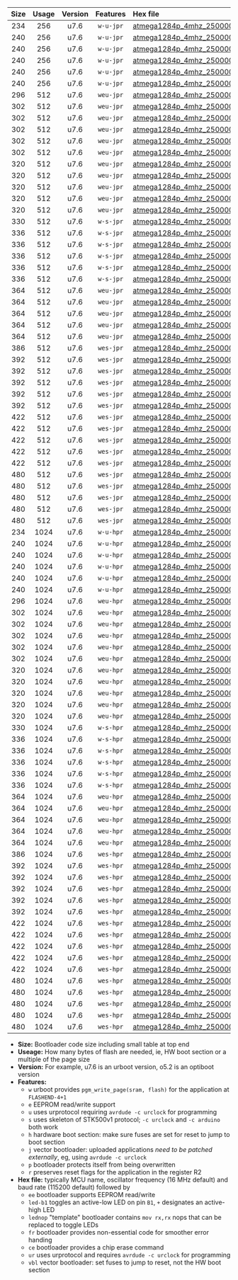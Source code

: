 |Size|Usage|Version|Features|Hex file|
|:-:|:-:|:-:|:-:|:--|
|234|256|u7.6|`w-u-jpr`|[atmega1284p_4mhz_250000bps_ur_vbl.hex](https://raw.githubusercontent.com/stefanrueger/urboot/main//atmega1284p_4mhz_250000bps_ur_vbl.hex)|
|240|256|u7.6|`w-u-jpr`|[atmega1284p_4mhz_250000bps_led+b5_ur_vbl.hex](https://raw.githubusercontent.com/stefanrueger/urboot/main//atmega1284p_4mhz_250000bps_led+b5_ur_vbl.hex)|
|240|256|u7.6|`w-u-jpr`|[atmega1284p_4mhz_250000bps_led+b7_ur_vbl.hex](https://raw.githubusercontent.com/stefanrueger/urboot/main//atmega1284p_4mhz_250000bps_led+b7_ur_vbl.hex)|
|240|256|u7.6|`w-u-jpr`|[atmega1284p_4mhz_250000bps_led+c7_ur_vbl.hex](https://raw.githubusercontent.com/stefanrueger/urboot/main//atmega1284p_4mhz_250000bps_led+c7_ur_vbl.hex)|
|240|256|u7.6|`w-u-jpr`|[atmega1284p_4mhz_250000bps_led+d7_ur_vbl.hex](https://raw.githubusercontent.com/stefanrueger/urboot/main//atmega1284p_4mhz_250000bps_led+d7_ur_vbl.hex)|
|240|256|u7.6|`w-u-jpr`|[atmega1284p_4mhz_250000bps_lednop_ur_vbl.hex](https://raw.githubusercontent.com/stefanrueger/urboot/main//atmega1284p_4mhz_250000bps_lednop_ur_vbl.hex)|
|296|512|u7.6|`weu-jpr`|[atmega1284p_4mhz_250000bps_ee_ur_vbl.hex](https://raw.githubusercontent.com/stefanrueger/urboot/main//atmega1284p_4mhz_250000bps_ee_ur_vbl.hex)|
|302|512|u7.6|`weu-jpr`|[atmega1284p_4mhz_250000bps_ee_led+b5_ur_vbl.hex](https://raw.githubusercontent.com/stefanrueger/urboot/main//atmega1284p_4mhz_250000bps_ee_led+b5_ur_vbl.hex)|
|302|512|u7.6|`weu-jpr`|[atmega1284p_4mhz_250000bps_ee_led+b7_ur_vbl.hex](https://raw.githubusercontent.com/stefanrueger/urboot/main//atmega1284p_4mhz_250000bps_ee_led+b7_ur_vbl.hex)|
|302|512|u7.6|`weu-jpr`|[atmega1284p_4mhz_250000bps_ee_led+c7_ur_vbl.hex](https://raw.githubusercontent.com/stefanrueger/urboot/main//atmega1284p_4mhz_250000bps_ee_led+c7_ur_vbl.hex)|
|302|512|u7.6|`weu-jpr`|[atmega1284p_4mhz_250000bps_ee_led+d7_ur_vbl.hex](https://raw.githubusercontent.com/stefanrueger/urboot/main//atmega1284p_4mhz_250000bps_ee_led+d7_ur_vbl.hex)|
|302|512|u7.6|`weu-jpr`|[atmega1284p_4mhz_250000bps_ee_lednop_ur_vbl.hex](https://raw.githubusercontent.com/stefanrueger/urboot/main//atmega1284p_4mhz_250000bps_ee_lednop_ur_vbl.hex)|
|320|512|u7.6|`weu-jpr`|[atmega1284p_4mhz_250000bps_ee_led+b5_fr_ur_vbl.hex](https://raw.githubusercontent.com/stefanrueger/urboot/main//atmega1284p_4mhz_250000bps_ee_led+b5_fr_ur_vbl.hex)|
|320|512|u7.6|`weu-jpr`|[atmega1284p_4mhz_250000bps_ee_led+b7_fr_ur_vbl.hex](https://raw.githubusercontent.com/stefanrueger/urboot/main//atmega1284p_4mhz_250000bps_ee_led+b7_fr_ur_vbl.hex)|
|320|512|u7.6|`weu-jpr`|[atmega1284p_4mhz_250000bps_ee_led+c7_fr_ur_vbl.hex](https://raw.githubusercontent.com/stefanrueger/urboot/main//atmega1284p_4mhz_250000bps_ee_led+c7_fr_ur_vbl.hex)|
|320|512|u7.6|`weu-jpr`|[atmega1284p_4mhz_250000bps_ee_led+d7_fr_ur_vbl.hex](https://raw.githubusercontent.com/stefanrueger/urboot/main//atmega1284p_4mhz_250000bps_ee_led+d7_fr_ur_vbl.hex)|
|320|512|u7.6|`weu-jpr`|[atmega1284p_4mhz_250000bps_ee_lednop_fr_ur_vbl.hex](https://raw.githubusercontent.com/stefanrueger/urboot/main//atmega1284p_4mhz_250000bps_ee_lednop_fr_ur_vbl.hex)|
|330|512|u7.6|`w-s-jpr`|[atmega1284p_4mhz_250000bps_vbl.hex](https://raw.githubusercontent.com/stefanrueger/urboot/main//atmega1284p_4mhz_250000bps_vbl.hex)|
|336|512|u7.6|`w-s-jpr`|[atmega1284p_4mhz_250000bps_led+b5_vbl.hex](https://raw.githubusercontent.com/stefanrueger/urboot/main//atmega1284p_4mhz_250000bps_led+b5_vbl.hex)|
|336|512|u7.6|`w-s-jpr`|[atmega1284p_4mhz_250000bps_led+b7_vbl.hex](https://raw.githubusercontent.com/stefanrueger/urboot/main//atmega1284p_4mhz_250000bps_led+b7_vbl.hex)|
|336|512|u7.6|`w-s-jpr`|[atmega1284p_4mhz_250000bps_led+c7_vbl.hex](https://raw.githubusercontent.com/stefanrueger/urboot/main//atmega1284p_4mhz_250000bps_led+c7_vbl.hex)|
|336|512|u7.6|`w-s-jpr`|[atmega1284p_4mhz_250000bps_led+d7_vbl.hex](https://raw.githubusercontent.com/stefanrueger/urboot/main//atmega1284p_4mhz_250000bps_led+d7_vbl.hex)|
|336|512|u7.6|`w-s-jpr`|[atmega1284p_4mhz_250000bps_lednop_vbl.hex](https://raw.githubusercontent.com/stefanrueger/urboot/main//atmega1284p_4mhz_250000bps_lednop_vbl.hex)|
|364|512|u7.6|`weu-jpr`|[atmega1284p_4mhz_250000bps_ee_led+b5_fr_ce_ur_vbl.hex](https://raw.githubusercontent.com/stefanrueger/urboot/main//atmega1284p_4mhz_250000bps_ee_led+b5_fr_ce_ur_vbl.hex)|
|364|512|u7.6|`weu-jpr`|[atmega1284p_4mhz_250000bps_ee_led+b7_fr_ce_ur_vbl.hex](https://raw.githubusercontent.com/stefanrueger/urboot/main//atmega1284p_4mhz_250000bps_ee_led+b7_fr_ce_ur_vbl.hex)|
|364|512|u7.6|`weu-jpr`|[atmega1284p_4mhz_250000bps_ee_led+c7_fr_ce_ur_vbl.hex](https://raw.githubusercontent.com/stefanrueger/urboot/main//atmega1284p_4mhz_250000bps_ee_led+c7_fr_ce_ur_vbl.hex)|
|364|512|u7.6|`weu-jpr`|[atmega1284p_4mhz_250000bps_ee_led+d7_fr_ce_ur_vbl.hex](https://raw.githubusercontent.com/stefanrueger/urboot/main//atmega1284p_4mhz_250000bps_ee_led+d7_fr_ce_ur_vbl.hex)|
|364|512|u7.6|`weu-jpr`|[atmega1284p_4mhz_250000bps_ee_lednop_fr_ce_ur_vbl.hex](https://raw.githubusercontent.com/stefanrueger/urboot/main//atmega1284p_4mhz_250000bps_ee_lednop_fr_ce_ur_vbl.hex)|
|386|512|u7.6|`wes-jpr`|[atmega1284p_4mhz_250000bps_ee_vbl.hex](https://raw.githubusercontent.com/stefanrueger/urboot/main//atmega1284p_4mhz_250000bps_ee_vbl.hex)|
|392|512|u7.6|`wes-jpr`|[atmega1284p_4mhz_250000bps_ee_led+b5_vbl.hex](https://raw.githubusercontent.com/stefanrueger/urboot/main//atmega1284p_4mhz_250000bps_ee_led+b5_vbl.hex)|
|392|512|u7.6|`wes-jpr`|[atmega1284p_4mhz_250000bps_ee_led+b7_vbl.hex](https://raw.githubusercontent.com/stefanrueger/urboot/main//atmega1284p_4mhz_250000bps_ee_led+b7_vbl.hex)|
|392|512|u7.6|`wes-jpr`|[atmega1284p_4mhz_250000bps_ee_led+c7_vbl.hex](https://raw.githubusercontent.com/stefanrueger/urboot/main//atmega1284p_4mhz_250000bps_ee_led+c7_vbl.hex)|
|392|512|u7.6|`wes-jpr`|[atmega1284p_4mhz_250000bps_ee_led+d7_vbl.hex](https://raw.githubusercontent.com/stefanrueger/urboot/main//atmega1284p_4mhz_250000bps_ee_led+d7_vbl.hex)|
|392|512|u7.6|`wes-jpr`|[atmega1284p_4mhz_250000bps_ee_lednop_vbl.hex](https://raw.githubusercontent.com/stefanrueger/urboot/main//atmega1284p_4mhz_250000bps_ee_lednop_vbl.hex)|
|422|512|u7.6|`wes-jpr`|[atmega1284p_4mhz_250000bps_ee_led+b5_fr_vbl.hex](https://raw.githubusercontent.com/stefanrueger/urboot/main//atmega1284p_4mhz_250000bps_ee_led+b5_fr_vbl.hex)|
|422|512|u7.6|`wes-jpr`|[atmega1284p_4mhz_250000bps_ee_led+b7_fr_vbl.hex](https://raw.githubusercontent.com/stefanrueger/urboot/main//atmega1284p_4mhz_250000bps_ee_led+b7_fr_vbl.hex)|
|422|512|u7.6|`wes-jpr`|[atmega1284p_4mhz_250000bps_ee_led+c7_fr_vbl.hex](https://raw.githubusercontent.com/stefanrueger/urboot/main//atmega1284p_4mhz_250000bps_ee_led+c7_fr_vbl.hex)|
|422|512|u7.6|`wes-jpr`|[atmega1284p_4mhz_250000bps_ee_led+d7_fr_vbl.hex](https://raw.githubusercontent.com/stefanrueger/urboot/main//atmega1284p_4mhz_250000bps_ee_led+d7_fr_vbl.hex)|
|422|512|u7.6|`wes-jpr`|[atmega1284p_4mhz_250000bps_ee_lednop_fr_vbl.hex](https://raw.githubusercontent.com/stefanrueger/urboot/main//atmega1284p_4mhz_250000bps_ee_lednop_fr_vbl.hex)|
|480|512|u7.6|`wes-jpr`|[atmega1284p_4mhz_250000bps_ee_led+b5_fr_ce_vbl.hex](https://raw.githubusercontent.com/stefanrueger/urboot/main//atmega1284p_4mhz_250000bps_ee_led+b5_fr_ce_vbl.hex)|
|480|512|u7.6|`wes-jpr`|[atmega1284p_4mhz_250000bps_ee_led+b7_fr_ce_vbl.hex](https://raw.githubusercontent.com/stefanrueger/urboot/main//atmega1284p_4mhz_250000bps_ee_led+b7_fr_ce_vbl.hex)|
|480|512|u7.6|`wes-jpr`|[atmega1284p_4mhz_250000bps_ee_led+c7_fr_ce_vbl.hex](https://raw.githubusercontent.com/stefanrueger/urboot/main//atmega1284p_4mhz_250000bps_ee_led+c7_fr_ce_vbl.hex)|
|480|512|u7.6|`wes-jpr`|[atmega1284p_4mhz_250000bps_ee_led+d7_fr_ce_vbl.hex](https://raw.githubusercontent.com/stefanrueger/urboot/main//atmega1284p_4mhz_250000bps_ee_led+d7_fr_ce_vbl.hex)|
|480|512|u7.6|`wes-jpr`|[atmega1284p_4mhz_250000bps_ee_lednop_fr_ce_vbl.hex](https://raw.githubusercontent.com/stefanrueger/urboot/main//atmega1284p_4mhz_250000bps_ee_lednop_fr_ce_vbl.hex)|
|234|1024|u7.6|`w-u-hpr`|[atmega1284p_4mhz_250000bps_ur.hex](https://raw.githubusercontent.com/stefanrueger/urboot/main//atmega1284p_4mhz_250000bps_ur.hex)|
|240|1024|u7.6|`w-u-hpr`|[atmega1284p_4mhz_250000bps_led+b5_ur.hex](https://raw.githubusercontent.com/stefanrueger/urboot/main//atmega1284p_4mhz_250000bps_led+b5_ur.hex)|
|240|1024|u7.6|`w-u-hpr`|[atmega1284p_4mhz_250000bps_led+b7_ur.hex](https://raw.githubusercontent.com/stefanrueger/urboot/main//atmega1284p_4mhz_250000bps_led+b7_ur.hex)|
|240|1024|u7.6|`w-u-hpr`|[atmega1284p_4mhz_250000bps_led+c7_ur.hex](https://raw.githubusercontent.com/stefanrueger/urboot/main//atmega1284p_4mhz_250000bps_led+c7_ur.hex)|
|240|1024|u7.6|`w-u-hpr`|[atmega1284p_4mhz_250000bps_led+d7_ur.hex](https://raw.githubusercontent.com/stefanrueger/urboot/main//atmega1284p_4mhz_250000bps_led+d7_ur.hex)|
|240|1024|u7.6|`w-u-hpr`|[atmega1284p_4mhz_250000bps_lednop_ur.hex](https://raw.githubusercontent.com/stefanrueger/urboot/main//atmega1284p_4mhz_250000bps_lednop_ur.hex)|
|296|1024|u7.6|`weu-hpr`|[atmega1284p_4mhz_250000bps_ee_ur.hex](https://raw.githubusercontent.com/stefanrueger/urboot/main//atmega1284p_4mhz_250000bps_ee_ur.hex)|
|302|1024|u7.6|`weu-hpr`|[atmega1284p_4mhz_250000bps_ee_led+b5_ur.hex](https://raw.githubusercontent.com/stefanrueger/urboot/main//atmega1284p_4mhz_250000bps_ee_led+b5_ur.hex)|
|302|1024|u7.6|`weu-hpr`|[atmega1284p_4mhz_250000bps_ee_led+b7_ur.hex](https://raw.githubusercontent.com/stefanrueger/urboot/main//atmega1284p_4mhz_250000bps_ee_led+b7_ur.hex)|
|302|1024|u7.6|`weu-hpr`|[atmega1284p_4mhz_250000bps_ee_led+c7_ur.hex](https://raw.githubusercontent.com/stefanrueger/urboot/main//atmega1284p_4mhz_250000bps_ee_led+c7_ur.hex)|
|302|1024|u7.6|`weu-hpr`|[atmega1284p_4mhz_250000bps_ee_led+d7_ur.hex](https://raw.githubusercontent.com/stefanrueger/urboot/main//atmega1284p_4mhz_250000bps_ee_led+d7_ur.hex)|
|302|1024|u7.6|`weu-hpr`|[atmega1284p_4mhz_250000bps_ee_lednop_ur.hex](https://raw.githubusercontent.com/stefanrueger/urboot/main//atmega1284p_4mhz_250000bps_ee_lednop_ur.hex)|
|320|1024|u7.6|`weu-hpr`|[atmega1284p_4mhz_250000bps_ee_led+b5_fr_ur.hex](https://raw.githubusercontent.com/stefanrueger/urboot/main//atmega1284p_4mhz_250000bps_ee_led+b5_fr_ur.hex)|
|320|1024|u7.6|`weu-hpr`|[atmega1284p_4mhz_250000bps_ee_led+b7_fr_ur.hex](https://raw.githubusercontent.com/stefanrueger/urboot/main//atmega1284p_4mhz_250000bps_ee_led+b7_fr_ur.hex)|
|320|1024|u7.6|`weu-hpr`|[atmega1284p_4mhz_250000bps_ee_led+c7_fr_ur.hex](https://raw.githubusercontent.com/stefanrueger/urboot/main//atmega1284p_4mhz_250000bps_ee_led+c7_fr_ur.hex)|
|320|1024|u7.6|`weu-hpr`|[atmega1284p_4mhz_250000bps_ee_led+d7_fr_ur.hex](https://raw.githubusercontent.com/stefanrueger/urboot/main//atmega1284p_4mhz_250000bps_ee_led+d7_fr_ur.hex)|
|320|1024|u7.6|`weu-hpr`|[atmega1284p_4mhz_250000bps_ee_lednop_fr_ur.hex](https://raw.githubusercontent.com/stefanrueger/urboot/main//atmega1284p_4mhz_250000bps_ee_lednop_fr_ur.hex)|
|330|1024|u7.6|`w-s-hpr`|[atmega1284p_4mhz_250000bps.hex](https://raw.githubusercontent.com/stefanrueger/urboot/main//atmega1284p_4mhz_250000bps.hex)|
|336|1024|u7.6|`w-s-hpr`|[atmega1284p_4mhz_250000bps_led+b5.hex](https://raw.githubusercontent.com/stefanrueger/urboot/main//atmega1284p_4mhz_250000bps_led+b5.hex)|
|336|1024|u7.6|`w-s-hpr`|[atmega1284p_4mhz_250000bps_led+b7.hex](https://raw.githubusercontent.com/stefanrueger/urboot/main//atmega1284p_4mhz_250000bps_led+b7.hex)|
|336|1024|u7.6|`w-s-hpr`|[atmega1284p_4mhz_250000bps_led+c7.hex](https://raw.githubusercontent.com/stefanrueger/urboot/main//atmega1284p_4mhz_250000bps_led+c7.hex)|
|336|1024|u7.6|`w-s-hpr`|[atmega1284p_4mhz_250000bps_led+d7.hex](https://raw.githubusercontent.com/stefanrueger/urboot/main//atmega1284p_4mhz_250000bps_led+d7.hex)|
|336|1024|u7.6|`w-s-hpr`|[atmega1284p_4mhz_250000bps_lednop.hex](https://raw.githubusercontent.com/stefanrueger/urboot/main//atmega1284p_4mhz_250000bps_lednop.hex)|
|364|1024|u7.6|`weu-hpr`|[atmega1284p_4mhz_250000bps_ee_led+b5_fr_ce_ur.hex](https://raw.githubusercontent.com/stefanrueger/urboot/main//atmega1284p_4mhz_250000bps_ee_led+b5_fr_ce_ur.hex)|
|364|1024|u7.6|`weu-hpr`|[atmega1284p_4mhz_250000bps_ee_led+b7_fr_ce_ur.hex](https://raw.githubusercontent.com/stefanrueger/urboot/main//atmega1284p_4mhz_250000bps_ee_led+b7_fr_ce_ur.hex)|
|364|1024|u7.6|`weu-hpr`|[atmega1284p_4mhz_250000bps_ee_led+c7_fr_ce_ur.hex](https://raw.githubusercontent.com/stefanrueger/urboot/main//atmega1284p_4mhz_250000bps_ee_led+c7_fr_ce_ur.hex)|
|364|1024|u7.6|`weu-hpr`|[atmega1284p_4mhz_250000bps_ee_led+d7_fr_ce_ur.hex](https://raw.githubusercontent.com/stefanrueger/urboot/main//atmega1284p_4mhz_250000bps_ee_led+d7_fr_ce_ur.hex)|
|364|1024|u7.6|`weu-hpr`|[atmega1284p_4mhz_250000bps_ee_lednop_fr_ce_ur.hex](https://raw.githubusercontent.com/stefanrueger/urboot/main//atmega1284p_4mhz_250000bps_ee_lednop_fr_ce_ur.hex)|
|386|1024|u7.6|`wes-hpr`|[atmega1284p_4mhz_250000bps_ee.hex](https://raw.githubusercontent.com/stefanrueger/urboot/main//atmega1284p_4mhz_250000bps_ee.hex)|
|392|1024|u7.6|`wes-hpr`|[atmega1284p_4mhz_250000bps_ee_led+b5.hex](https://raw.githubusercontent.com/stefanrueger/urboot/main//atmega1284p_4mhz_250000bps_ee_led+b5.hex)|
|392|1024|u7.6|`wes-hpr`|[atmega1284p_4mhz_250000bps_ee_led+b7.hex](https://raw.githubusercontent.com/stefanrueger/urboot/main//atmega1284p_4mhz_250000bps_ee_led+b7.hex)|
|392|1024|u7.6|`wes-hpr`|[atmega1284p_4mhz_250000bps_ee_led+c7.hex](https://raw.githubusercontent.com/stefanrueger/urboot/main//atmega1284p_4mhz_250000bps_ee_led+c7.hex)|
|392|1024|u7.6|`wes-hpr`|[atmega1284p_4mhz_250000bps_ee_led+d7.hex](https://raw.githubusercontent.com/stefanrueger/urboot/main//atmega1284p_4mhz_250000bps_ee_led+d7.hex)|
|392|1024|u7.6|`wes-hpr`|[atmega1284p_4mhz_250000bps_ee_lednop.hex](https://raw.githubusercontent.com/stefanrueger/urboot/main//atmega1284p_4mhz_250000bps_ee_lednop.hex)|
|422|1024|u7.6|`wes-hpr`|[atmega1284p_4mhz_250000bps_ee_led+b5_fr.hex](https://raw.githubusercontent.com/stefanrueger/urboot/main//atmega1284p_4mhz_250000bps_ee_led+b5_fr.hex)|
|422|1024|u7.6|`wes-hpr`|[atmega1284p_4mhz_250000bps_ee_led+b7_fr.hex](https://raw.githubusercontent.com/stefanrueger/urboot/main//atmega1284p_4mhz_250000bps_ee_led+b7_fr.hex)|
|422|1024|u7.6|`wes-hpr`|[atmega1284p_4mhz_250000bps_ee_led+c7_fr.hex](https://raw.githubusercontent.com/stefanrueger/urboot/main//atmega1284p_4mhz_250000bps_ee_led+c7_fr.hex)|
|422|1024|u7.6|`wes-hpr`|[atmega1284p_4mhz_250000bps_ee_led+d7_fr.hex](https://raw.githubusercontent.com/stefanrueger/urboot/main//atmega1284p_4mhz_250000bps_ee_led+d7_fr.hex)|
|422|1024|u7.6|`wes-hpr`|[atmega1284p_4mhz_250000bps_ee_lednop_fr.hex](https://raw.githubusercontent.com/stefanrueger/urboot/main//atmega1284p_4mhz_250000bps_ee_lednop_fr.hex)|
|480|1024|u7.6|`wes-hpr`|[atmega1284p_4mhz_250000bps_ee_led+b5_fr_ce.hex](https://raw.githubusercontent.com/stefanrueger/urboot/main//atmega1284p_4mhz_250000bps_ee_led+b5_fr_ce.hex)|
|480|1024|u7.6|`wes-hpr`|[atmega1284p_4mhz_250000bps_ee_led+b7_fr_ce.hex](https://raw.githubusercontent.com/stefanrueger/urboot/main//atmega1284p_4mhz_250000bps_ee_led+b7_fr_ce.hex)|
|480|1024|u7.6|`wes-hpr`|[atmega1284p_4mhz_250000bps_ee_led+c7_fr_ce.hex](https://raw.githubusercontent.com/stefanrueger/urboot/main//atmega1284p_4mhz_250000bps_ee_led+c7_fr_ce.hex)|
|480|1024|u7.6|`wes-hpr`|[atmega1284p_4mhz_250000bps_ee_led+d7_fr_ce.hex](https://raw.githubusercontent.com/stefanrueger/urboot/main//atmega1284p_4mhz_250000bps_ee_led+d7_fr_ce.hex)|
|480|1024|u7.6|`wes-hpr`|[atmega1284p_4mhz_250000bps_ee_lednop_fr_ce.hex](https://raw.githubusercontent.com/stefanrueger/urboot/main//atmega1284p_4mhz_250000bps_ee_lednop_fr_ce.hex)|

- **Size:** Bootloader code size including small table at top end
- **Useage:** How many bytes of flash are needed, ie, HW boot section or a multiple of the page size
- **Version:** For example, u7.6 is an urboot version, o5.2 is an optiboot version
- **Features:**
  + `w` urboot provides `pgm_write_page(sram, flash)` for the application at `FLASHEND-4+1`
  + `e` EEPROM read/write support
  + `u` uses urprotocol requiring `avrdude -c urclock` for programming
  + `s` uses skeleton of STK500v1 protocol; `-c urclock` and `-c arduino` both work
  + `h` hardware boot section: make sure fuses are set for reset to jump to boot section
  + `j` vector bootloader: uploaded applications *need to be patched externally*, eg, using `avrdude -c urclock`
  + `p` bootloader protects itself from being overwritten
  + `r` preserves reset flags for the application in the register R2
- **Hex file:** typically MCU name, oscillator frequency (16 MHz default) and baud rate (115200 default) followed by
  + `ee` bootloader supports EEPROM read/write
  + `led-b1` toggles an active-low LED on pin `B1`, `+` designates an active-high LED
  + `lednop` "template" bootloader contains `mov rx,rx` nops that can be replaced to toggle LEDs
  + `fr` bootloader provides non-essential code for smoother error handing
  + `ce` bootloader provides a chip erase command
  + `ur` uses urprotocol and requires `avrdude -c urclock` for programming
  + `vbl` vector bootloader: set fuses to jump to reset, not the HW boot section
